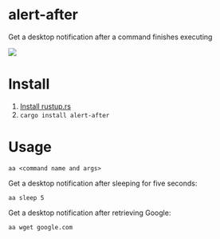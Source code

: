 # alert-after

Get a desktop notification after a command finishes executing

![](http://i.imgur.com/XCTUJfT.gifv)

# Install

1. [Install rustup.rs](https://rustup.rs/)
2. `cargo install alert-after`

# Usage

```
aa <command name and args>
```

Get a desktop notification after sleeping for five seconds:

```
aa sleep 5
```

Get a desktop notification after retrieving Google:

```
aa wget google.com
```
